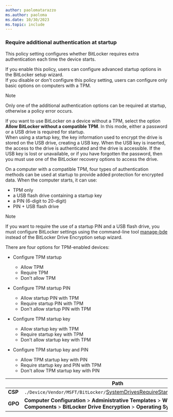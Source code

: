 ```yaml
---
author: paolomatarazzo
ms.author: paoloma
ms.date: 10/30/2023
ms.topic: include
---
```


### Require additional authentication at startup

This policy setting configures whether BitLocker requires extra authentication each time the device starts.

If you enable this policy, users can configure advanced startup options in the BitLocker setup wizard.\
If you disable or don't configure this policy setting, users can configure only basic options on computers with a TPM.

> [!NOTE]
> Only one of the additional authentication options can be required at startup, otherwise a policy error occurs.

If you want to use BitLocker on a device without a TPM, select the option **Allow BitLocker without a compatible TPM**. In this mode, either a password or a USB drive is required for startup.\
When using a startup key, the key information used to encrypt the drive is stored on the USB drive, creating a USB key. When the USB key is inserted, the access to the drive is authenticated and the drive is accessible. If the USB key is lost or unavailable, or if you have forgotten the password, then you must use one of the BitLocker recovery options to access the drive.

On a computer with a compatible TPM, four types of authentication methods can be used at startup to provide added protection for encrypted data. When the computer starts, it can use:

- TPM only
- a USB flash drive containing a startup key
- a PIN (6-digit to 20-digit)
- PIN + USB flash drive

> [!NOTE]
> If you want to require the use of a startup PIN and a USB flash drive, you must configure BitLocker settings using the command-line tool [manage-bde](/windows-server/administration/windows-commands/manage-bde) instead of the BitLocker Drive Encryption setup wizard.

There are four options for TPM-enabled devices:

- Configure TPM startup
  - Allow TPM
  - Require TPM
  - Don't allow TPM

- Configure TPM startup PIN
  - Allow startup PIN with TPM
  - Require startup PIN with TPM
  - Don't allow startup PIN with TPM

- Configure TPM startup key
  - Allow startup key with TPM
  - Require startup key with TPM
  - Don't allow startup key with TPM

- Configure TPM startup key and PIN
  - Allow TPM startup key with PIN
  - Require startup key and PIN with TPM
  - Don't allow TPM startup key with PIN

|  | Path |
|--|--|
| **CSP** | `./Device/Vendor/MSFT/BitLocker/`[SystemDrivesRequireStartupAuthentication](/windows/client-management/mdm/bitlocker-csp#systemdrivesrequirestartupauthentication) |
| **GPO** | **Computer Configuration** > **Administrative Templates** > **Windows Components** > **BitLocker Drive Encryption** > **Operating Sytem Drives** |
